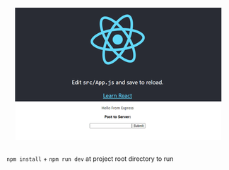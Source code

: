 <br/>
<div align="center">
  <img src="doc/app-demo.gif" alt="example screenshot">
</div>

<br/>

`npm install` +  `npm run dev` at project root directory to run 
